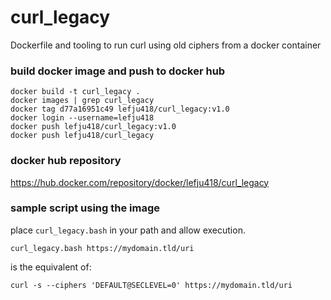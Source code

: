 # curl_legacy

Dockerfile and tooling to run curl using old ciphers from a docker container

### build docker image and push to docker hub

```
docker build -t curl_legacy .
docker images | grep curl_legacy
docker tag d77a16951c49 lefju418/curl_legacy:v1.0
docker login --username=lefju418
docker push lefju418/curl_legacy:v1.0
docker push lefju418/curl_legacy
```

### docker hub repository

<https://hub.docker.com/repository/docker/lefju418/curl_legacy>

### sample script using the image

place `curl_legacy.bash` in your path and allow execution.

`curl_legacy.bash https://mydomain.tld/uri`

is the equivalent of:

`curl -s --ciphers 'DEFAULT@SECLEVEL=0' https://mydomain.tld/uri`
